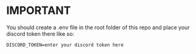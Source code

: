 IMPORTANT
===
You should create a .env file in the root folder of this repo and place your discord token there like so:

`DISCORD_TOKEN=enter your discord token here`
